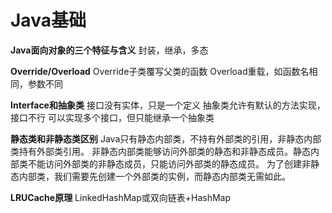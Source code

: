 # Java基础

**Java面向对象的三个特征与含义**
封装，继承，多态

**Override/Overload**
Override子类覆写父类的函数
Overload重载，如函数名相同，参数不同

**Interface和抽象类**
接口没有实体，只是一个定义
抽象类允许有默认的方法实现，接口不行
可以实现多个接口，但只能继承一个抽象类

**静态类和非静态类区别**
Java只有静态内部类，不持有外部类的引用，非静态内部类持有外部类引用。
非静态内部类能够访问外部类的静态和非静态成员。静态内部类不能访问外部类的非静态成员，只能访问外部类的静态成员。
为了创建非静态内部类，我们需要先创建一个外部类的实例，而静态内部类无需如此。

**LRUCache原理**
LinkedHashMap或双向链表+HashMap